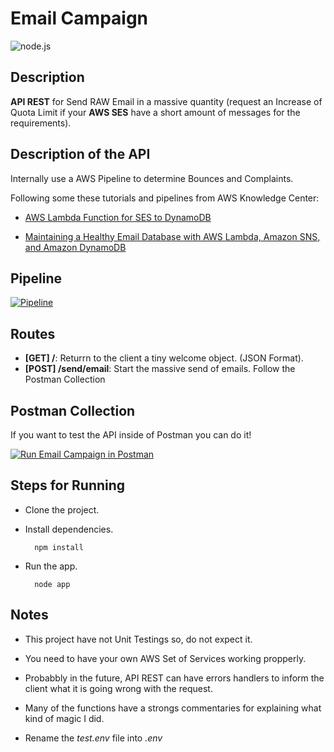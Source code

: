 # Email Campaign

![node.js](https://img.shields.io/badge/Node%20JS-12-green?style=for-the-badge&logo=appveyor)


## Description
**API REST** for Send RAW Email in a massive quantity (request an Increase of Quota Limit if your **AWS SES** have a short amount of messages for the requirements).



## Description of the API
Internally use a AWS Pipeline to determine Bounces and Complaints.

Following some these tutorials and pipelines from AWS Knowledge Center:

- [AWS Lambda Function for SES to DynamoDB](https://aws.amazon.com/premiumsupport/knowledge-center/lambda-sns-ses-dynamodb/)

- [Maintaining a Healthy Email Database with AWS Lambda, Amazon SNS, and Amazon DynamoDB](https://aws.amazon.com/blogs/compute/maintaining-a-healthy-email-database-with-aws-lambda-amazon-sns-and-amazon-dynamodb/)


## Pipeline
[![Pipeline](https://awscomputeblogimages.s3-us-west-2.amazonaws.com/healthy_Picture1.png)](https://aws.amazon.com/blogs/compute/maintaining-a-healthy-email-database-with-aws-lambda-amazon-sns-and-amazon-dynamodb/)


## Routes
- **[GET] /**: Returrn to the client a tiny welcome object. (JSON Format).
- **[POST] /send/email**: Start the massive send of emails. Follow the Postman Collection 


## Postman Collection
If you want to test the API inside of Postman you can do it!

[![Run Email Campaign in Postman](https://run.pstmn.io/button.svg)](https://app.getpostman.com/run-collection/44505c20166119e83159)


## Steps for Running

- Clone the project.

- Install dependencies.

        npm install
- Run the app.

        node app


## Notes

 - This project have not Unit Testings so, do not expect it.

 - You need to have your own AWS Set of Services working propperly.

 - Probabbly in the future, API REST can have errors handlers to inform the client what it is going wrong with the request.

 - Many of the functions have a strongs commentaries for explaining what kind of magic I did.

 - Rename the *test.env* file into *.env*
